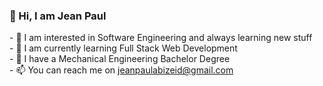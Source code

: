  <h3>👋 Hi, I am Jean Paul</h3>
- 👀 I am interested in Software Engineering and always learning new stuff<br/>
- 🌱 I am currently learning Full Stack Web Development<br/>
- 💞️ I have a Mechanical Engineering Bachelor Degree <br/>
- 📫 You can reach me on <a href="mailto:jeanpaulabizeid@gmail.com">jeanpaulabizeid@gmail.com<br/>

<!---
JeanPaulAbiZeid/JeanPaulAbiZeid is a ✨ special ✨ repository because its `README.md` (this file) appears on your GitHub profile.
You can click the Preview link to take a look at your changes.
--->

